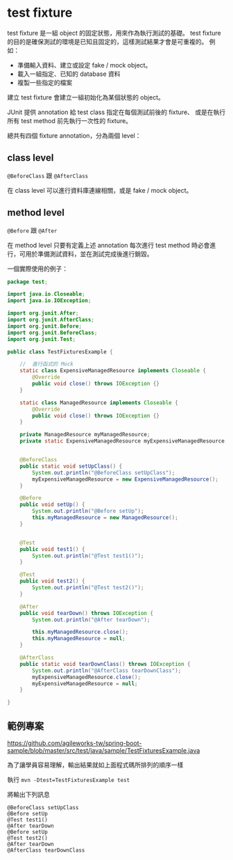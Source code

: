 # test fixture

test fixture 是一組 object 的固定狀態，用來作為執行測試的基礎。 test fixture 的目的是確保測試的環境是已知且固定的，這樣測試結果才會是可重複的。 例如：

* 準備輸入資料、建立或設定 fake / mock object。
* 載入一組指定、已知的 database 資料
* 複製一些指定的檔案


建立 test fixture 會建立一組初始化為某個狀態的 object。

JUnit 提供 annotation 給 test class 指定在每個測試前後的 fixture、 或是在執行所有 test method 前先執行一次性的 fixture。

總共有四個 fixture annotation，分為兩個 level：

## class level

`@BeforeClass` 跟 `@AfterClass`

在 class level 可以進行資料庫連線相關，或是 fake / mock object。

## method level

`@Before` 跟 `@After`

在 method level 只要有定義上述 annotation 每次進行 test method 時必會進行，可用於準備測試資料，並在測試完成後進行銷毀。

一個實際使用的例子：

``` java
package test;

import java.io.Closeable;
import java.io.IOException;

import org.junit.After;
import org.junit.AfterClass;
import org.junit.Before;
import org.junit.BeforeClass;
import org.junit.Test;

public class TestFixturesExample {

    //  進行函式的 Mock
    static class ExpensiveManagedResource implements Closeable {
        @Override
        public void close() throws IOException {}
    }

    static class ManagedResource implements Closeable {
        @Override
        public void close() throws IOException {}
    }

    private ManagedResource myManagedResource;
    private static ExpensiveManagedResource myExpensiveManagedResource;


    @BeforeClass
    public static void setUpClass() {
        System.out.println("@BeforeClass setUpClass");
        myExpensiveManagedResource = new ExpensiveManagedResource();
    }

    @Before
    public void setUp() {
        System.out.println("@Before setUp");
        this.myManagedResource = new ManagedResource();
    }


    @Test
    public void test1() {
        System.out.println("@Test test1()");
    }

    @Test
    public void test2() {
        System.out.println("@Test test2()");
    }

    @After
    public void tearDown() throws IOException {
        System.out.println("@After tearDown");

        this.myManagedResource.close();
        this.myManagedResource = null;
    }

    @AfterClass
    public static void tearDownClass() throws IOException {
        System.out.println("@AfterClass tearDownClass");
        myExpensiveManagedResource.close();
        myExpensiveManagedResource = null;
    }

}
```

## 範例專案

<https://github.com/agileworks-tw/spring-boot-sample/blob/master/src/test/java/sample/TestFixturesExample.java>

為了讓學員容易理解，輸出結果就如上面程式碼所排列的順序一樣

執行 `mvn -Dtest=TestFixturesExample test`

將輸出下列訊息

```
@BeforeClass setUpClass
@Before setUp
@Test test1()
@After tearDown
@Before setUp
@Test test2()
@After tearDown
@AfterClass tearDownClass
```
